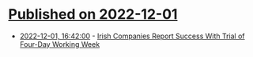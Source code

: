 # [Published on 2022-12-01](index.md)

* [2022-12-01, 16:42:00](https://tech.slashdot.org/story/22/12/01/1621202/irish-companies-report-success-with-trial-of-four-day-working-week?utm_source=rss1.0mainlinkanon&utm_medium=feed) - [Irish Companies Report Success With Trial of Four-Day Working Week](https://tech.slashdot.org/story/22/12/01/1621202/irish-companies-report-success-with-trial-of-four-day-working-week?utm_source=rss1.0mainlinkanon&utm_medium=feed)
